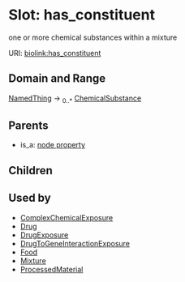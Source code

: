 
# Slot: has_constituent


one or more chemical substances within a mixture

URI: [biolink:has_constituent](https://w3id.org/biolink/vocab/has_constituent)


## Domain and Range

[NamedThing](NamedThing.md) &#8594;  <sub>0..*</sub> [ChemicalSubstance](ChemicalSubstance.md)

## Parents

 *  is_a: [node property](node_property.md)

## Children


## Used by

 * [ComplexChemicalExposure](ComplexChemicalExposure.md)
 * [Drug](Drug.md)
 * [DrugExposure](DrugExposure.md)
 * [DrugToGeneInteractionExposure](DrugToGeneInteractionExposure.md)
 * [Food](Food.md)
 * [Mixture](Mixture.md)
 * [ProcessedMaterial](ProcessedMaterial.md)
